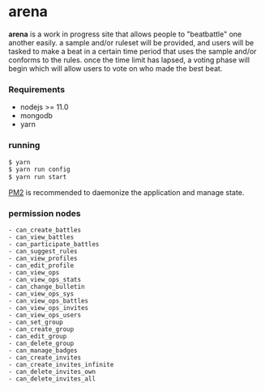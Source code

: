 # arena
**arena** is a work in progress site that allows people to "beatbattle" one another easily. a sample and/or ruleset will be provided, and users will be tasked to make a beat in a certain time period that uses the sample and/or conforms to the rules. once the time limit has lapsed, a voting phase will begin which will allow users to vote on who made the best beat.

### Requirements
- nodejs >= 11.0
- mongodb
- yarn

### running
```sh
$ yarn
$ yarn run config
$ yarn run start
```

[PM2](http://pm2.keymetrics.io/) is recommended to daemonize the application and manage state. 

### permission nodes
```
- can_create_battles
- can_view_battles
- can_participate_battles
- can_suggest_rules
- can_view_profiles
- can_edit_profile
- can_view_ops
- can_view_ops_stats
- can_change_bulletin
- can_view_ops_sys
- can_view_ops_battles
- can_view_ops_invites
- can_view_ops_users
- can_set_group
- can_create_group
- can_edit_group
- can_delete_group
- can_manage_badges
- can_create_invites
- can_create_invites_infinite
- can_delete_invites_own
- can_delete_invites_all
```
